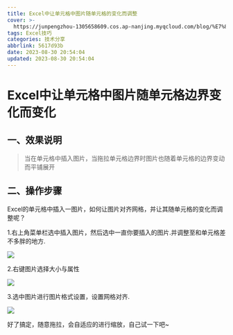 ```yaml
---
title: Excel中让单元格中图片随单元格的变化而调整
cover: >-
  https://junpengzhou-1305658609.cos.ap-nanjing.myqcloud.com/blog/%E7%8C%AB%E7%8C%AB%E6%B5%B7%E6%BB%A9-cover.webp
tags: Excel技巧
categories: 技术分享
abbrlink: 5617d93b
date: 2023-08-30 20:54:04
updated: 2023-08-30 20:54:04
---
```


# Excel中让单元格中图片随单元格边界变化而变化
## 一、效果说明
> 当在单元格中插入图片，当拖拉单元格边界时图片也随着单元格的边界变动而平铺展开

## 二、操作步骤

Excel的单元格中插入一图片，如何让图片对齐网格，并让其随单元格的变化而调整呢？

1.右上角菜单栏选中插入图片，然后选中一直你要插入的图片.并调整至和单元格差不多胖的地方.

![](https://junpengzhou-1305658609.cos.ap-nanjing.myqcloud.com/blog/e8e85ef7-688b-4804-878c-998158902672.png)

2.右键图片选择大小与属性

![](https://junpengzhou-1305658609.cos.ap-nanjing.myqcloud.com/blog/01075553-ef30-41bf-a82e-ea6b5a86f409.png)

3.选中图片进行图片格式设置，设置网格对齐.

![](https://junpengzhou-1305658609.cos.ap-nanjing.myqcloud.com/blog/f5d832dc-88d4-4762-9d73-c713bfaa7da7.png)

好了搞定，随意拖拉，会自适应的进行缩放，自己试一下吧~
